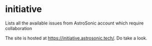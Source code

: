 # initiative
Lists all the available issues from AstroSonic account which require collaboration

The site is hosted at https://initiative.astrosonic.tech/. Do take a look.

